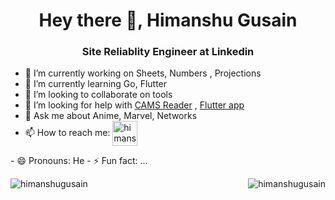 <h1 align="center">Hey there 👋, Himanshu Gusain</h1>
<h3 align="center">Site Reliablity Engineer at Linkedin</h3>

- 🔭 I’m currently working on Sheets, Numbers , Projections
- 🌱 I’m currently learning Go, Flutter 
- 👯 I’m looking to collaborate on tools
- 🤔 I’m looking for help with [CAMS Reader](https://github.com/Himanshu54/CAMS-Reader) , [Flutter app](https://github.com/Himanshu54/moniestracker)
- 💬 Ask me about Anime, Marvel, Networks
- 📫 How to reach me: <a href="https://linkedin.com/in/himanshugusain" target="blank"><img align="center" src="https://img.icons8.com/fluency/48/000000/linkedin.png" alt="himanshugusain" height="40" width="40" /></a>
</p>
- 😄 Pronouns: He
- ⚡ Fun fact: ...



<p><img align="left" src="https://github-readme-stats.vercel.app/api/top-langs/?username=himanshu54&layout=compact" alt="himanshugusain" /></p>

<p>&nbsp;<img align="right" src="https://github-readme-stats.vercel.app/api?username=himanshu54&show_icons=true" alt="himanshugusain" /></p>

